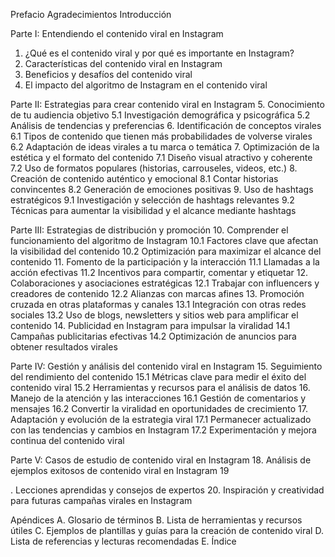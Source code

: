 
Prefacio
Agradecimientos
Introducción

Parte I: Entendiendo el contenido viral en Instagram
1. ¿Qué es el contenido viral y por qué es importante en Instagram?
2. Características del contenido viral en Instagram
3. Beneficios y desafíos del contenido viral
4. El impacto del algoritmo de Instagram en el contenido viral

Parte II: Estrategias para crear contenido viral en Instagram
5. Conocimiento de tu audiencia objetivo
   5.1 Investigación demográfica y psicográfica
   5.2 Análisis de tendencias y preferencias
6. Identificación de conceptos virales
   6.1 Tipos de contenido que tienen más probabilidades de volverse virales
   6.2 Adaptación de ideas virales a tu marca o temática
7. Optimización de la estética y el formato del contenido
   7.1 Diseño visual atractivo y coherente
   7.2 Uso de formatos populares (historias, carrouseles, videos, etc.)
8. Creación de contenido auténtico y emocional
   8.1 Contar historias convincentes
   8.2 Generación de emociones positivas
9. Uso de hashtags estratégicos
   9.1 Investigación y selección de hashtags relevantes
   9.2 Técnicas para aumentar la visibilidad y el alcance mediante hashtags

Parte III: Estrategias de distribución y promoción
10. Comprender el funcionamiento del algoritmo de Instagram
    10.1 Factores clave que afectan la visibilidad del contenido
    10.2 Optimización para maximizar el alcance del contenido
11. Fomento de la participación y la interacción
    11.1 Llamadas a la acción efectivas
    11.2 Incentivos para compartir, comentar y etiquetar
12. Colaboraciones y asociaciones estratégicas
    12.1 Trabajar con influencers y creadores de contenido
    12.2 Alianzas con marcas afines
13. Promoción cruzada en otras plataformas y canales
    13.1 Integración con otras redes sociales
    13.2 Uso de blogs, newsletters y sitios web para amplificar el contenido
14. Publicidad en Instagram para impulsar la viralidad
    14.1 Campañas publicitarias efectivas
    14.2 Optimización de anuncios para obtener resultados virales

Parte IV: Gestión y análisis del contenido viral en Instagram
15. Seguimiento del rendimiento del contenido
    15.1 Métricas clave para medir el éxito del contenido viral
    15.2 Herramientas y recursos para el análisis de datos
16. Manejo de la atención y las interacciones
    16.1 Gestión de comentarios y mensajes
    16.2 Convertir la viralidad en oportunidades de crecimiento
17. Adaptación y evolución de la estrategia viral
    17.1 Permanecer actualizado con las tendencias y cambios en Instagram
    17.2 Experimentación y mejora continua del contenido viral

Parte V: Casos de estudio de contenido viral en Instagram
18. Análisis de ejemplos exitosos de contenido viral en Instagram
19

. Lecciones aprendidas y consejos de expertos
20. Inspiración y creatividad para futuras campañas virales en Instagram

Apéndices
A. Glosario de términos
B. Lista de herramientas y recursos útiles
C. Ejemplos de plantillas y guías para la creación de contenido viral
D. Lista de referencias y lecturas recomendadas
E. Índice